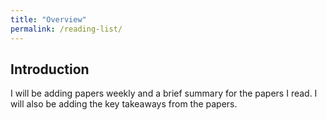 ```yaml
---
title: "Overview"
permalink: /reading-list/
---
```

## Introduction
I will be adding papers weekly and a brief summary for the papers I read. I will also be adding the key takeaways from the papers.
